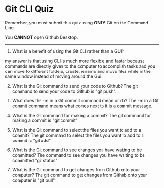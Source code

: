 # Git CLI Quiz

Remember, you must submit this quiz using __ONLY__ Git on the Command Line.

You __CANNOT__ open Github Desktop.

---

1. What is a benefit of using the Git CLI rather than a GUI?

<!-- Write your answer here -->
my answer is that using CLI is much more flexible and  faster because commands are directly given to the computer to accomplish tasks and you can move to different folders, create, rename and move files while in the same window instead of moving around the Gui.

2. What is the Git command to send your code to Github?
 The git command to send your code to Github is "git push".
<!-- Write your answer here -->

1. What does the -m in a Git commit command mean or do?
The -m in a Git commit command means what comes next to it is a commit message.
<!-- Write your answer here -->

4. What is the Git command for making a commit?
The git command for making a commit is "git commit"
<!-- Write your answer here -->

5. What is the Git command to select the files you want to add to a commit?
The git command to select the files you want to add to a commit is "git add"
<!-- Write your answer here -->

6. What is the Git command to see changes you have waiting to be committed?
The command to see changes you have waiting to be committed "git status"
<!-- Write your answer here -->

7. What is the Git command to get changes from Github onto your computer?
The git command to get changes from Github onto your computer is "git pull"
<!-- Write your answer here -->
